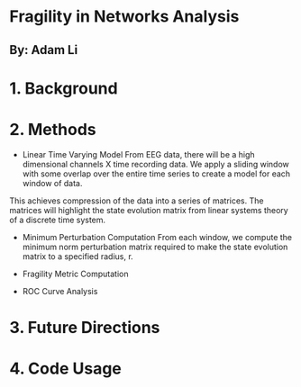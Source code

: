 # Fragility in Networks Analysis
## By: Adam Li

# 1. Background

# 2. Methods
- Linear Time Varying Model
From EEG data, there will be a high dimensional channels X time recording data. We apply a sliding window with some overlap over the entire time series to create a model for each window of data. 

This achieves compression of the data into a series of matrices. The matrices will highlight the state evolution matrix from linear systems theory of a discrete time system. 

- Minimum Perturbation Computation
From each window, we compute the minimum norm perturbation matrix required to make the state evolution matrix to a specified radius, r. 

- Fragility Metric Computation


- ROC Curve Analysis


# 3. Future Directions


# 4. Code Usage
